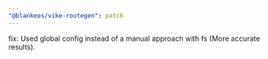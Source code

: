 ```yaml
---
"@blankeos/vike-routegen": patch
---
```


fix: Used global config instead of a manual approach with fs (More accurate results).
